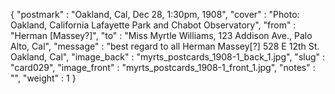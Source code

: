 {
  "postmark" : "Oakland, Cal, Dec 28, 1:30pm, 1908",
  "cover" : "Photo: Oakland, California Lafayette Park and Chabot Observatory",
  "from" : "Herman [Massey?]",
  "to" : "Miss Myrtle Williams, 123 Addison Ave., Palo Alto, Cal",
  "message" : "best regard to all Herman Massey[?] 528 E 12th St. Oakland, Cal",
  "image_back" : "myrts_postcards_1908-1_back_1.jpg",
  "slug" : "card029",
  "image_front" : "myrts_postcards_1908-1_front_1.jpg",
  "notes" : "",
  "weight" : 1
}
